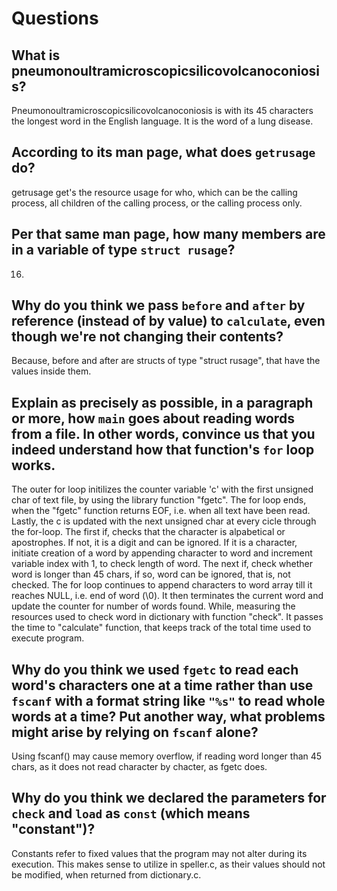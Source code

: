 # Questions

## What is pneumonoultramicroscopicsilicovolcanoconiosis?

Pneumonoultramicroscopicsilicovolcanoconiosis is with its 45 characters the longest word in the English language. It is the word of a lung disease. 

## According to its man page, what does `getrusage` do?

getrusage get's the resource usage for who, which can be the calling process, all children of the calling process, or the calling process only.

## Per that same man page, how many members are in a variable of type `struct rusage`?

16.

## Why do you think we pass `before` and `after` by reference (instead of by value) to `calculate`, even though we're not changing their contents?

Because, before and after are structs of type "struct rusage", that have the values inside them. 

## Explain as precisely as possible, in a paragraph or more, how `main` goes about reading words from a file. In other words, convince us that you indeed understand how that function's `for` loop works.

The outer for loop initilizes the counter variable 'c' with the first unsigned char of text file, by using the library function "fgetc". The for loop ends, when the "fgetc" function returns EOF, i.e. when 
all text have been read. Lastly, the c is updated with the next unsigned char at every cicle through the for-loop. 
The first if, checks that the character is alpabetical or apostrophes. If not, it is a digit and can be ignored. If it is a character, initiate creation of a word by appending character to word and increment 
variable index with 1, to check length of word.
The next if, check whether word is longer than 45 chars, if so, word can be ignored, that is, not checked.
The for loop continues to append characters to word array till it reaches NULL, i.e. end of word (\0). It then terminates the current word and update the counter for number of words found. While, measuring 
the resources used to check word in dictionary with function "check". It passes the time to "calculate" function, that keeps track of the total time used to execute program.

## Why do you think we used `fgetc` to read each word's characters one at a time rather than use `fscanf` with a format string like `"%s"` to read whole words at a time? Put another way, what problems might arise by relying on `fscanf` alone?

Using fscanf() may cause memory overflow, if reading word longer than 45 chars, as it does not read character by chacter, as fgetc does.

## Why do you think we declared the parameters for `check` and `load` as `const` (which means "constant")?

Constants refer to fixed values that the program may not alter during its execution. This makes sense to utilize in speller.c, as their values should not be modified, when returned from dictionary.c.